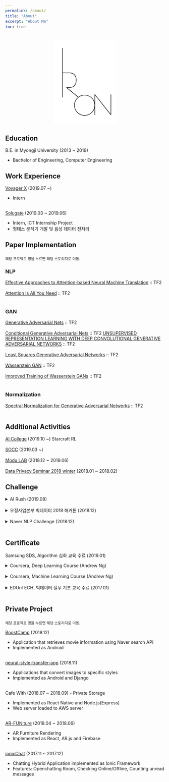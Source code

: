 ```yaml
---
permalink: /about/
title: "About"
excerpt: "About Me"
toc: true
---
```


<p align="center"><img src="/assets/images/iron_mark.jpg" width="200"></p>

## Education
B.E. in Myongji University (2013 ~ 2019)
- Bachelor of Engineering, Computer Engineering<br>


## Work Experience
[Voyager X](https://www.voyagerx.com) (2019.07 ~)
- Intern
<br><br>

[Solugate](http://www.solugate.com) (2019.03 ~ 2019.06)
- Intern, ICT Internship Project
- 형태소 분석기 개발 및 음성 데이터 전처리


## Paper Implementation 
<sub>해당 프로젝트 명을 누르면 해당 스토리지로 이동.</sub>
<br>

### NLP
[Effective Approaches to Attention-based Neural Machine Translation](https://github.com/thisisiron/nmt-attention-tf) :: TF2
<br><br>
[Attention Is All You Need](https://github.com/thisisiron/transformer-tf) :: TF2
<br><br>

### GAN
[Generative Adversarial Nets](https://github.com/thisisiron/TF2-GAN/tree/master/gan) :: TF2
<br><br>
[Conditional Generative Adversarial Nets](https://github.com/thisisiron/TF2-GAN/tree/master/cgan)  :: TF2
[UNSUPERVISED REPRESENTATION LEARNING WITH DEEP CONVOLUTIONAL GENERATIVE ADVERSARIAL NETWORKS](https://github.com/thisisiron/TF2-GAN/tree/master/dcgan) :: TF2
<br><br>
[Least Squares Generative Adversarial Networks](https://github.com/thisisiron/TF2-GAN/tree/master/lsgan) :: TF2
<br><br>
[Wasserstein GAN](https://github.com/thisisiron/TF2-GAN/tree/master/wgan) :: TF2
<br><br>
[Improved Training of Wasserstein GANs](https://github.com/thisisiron/TF2-GAN/tree/master/wgan-gp) :: TF2
<br><br>


### Normalization
[Spectral Normalization for Generative Adversarial Networks](https://github.com/thisisiron/spectral_normalization-tf2) :: TF2
<br><br>


## Additional Activities
[AI College](http://aic.yangjaehub.com/) (2019.10 ~) Starcraft RL <br><br>
[SOCC](http://socc-io.github.io/home/) (2019.03 ~)<br><br>
[Modu LAB](http://www.modulabs.co.kr) (2018.12 ~ 2019.06)<br><br>
[Data Privacy Seminar 2018 winter](http://hmcl.mju.ac.kr/doku.php?id=lab:labmain) (2018.01 ~ 2018.02)


## Challenge
<details>
<summary>AI Rush (2019.08)</summary>
<ul>
<li> Elimination round: 29th / 100 teams </li>
<li> Final round: 22nd / 30 teams </li>
</ul>
</details>
<br>

<details>
<summary>우정사업본부 빅데이터 2018 해커톤 (2018.12)</summary>
<ul>
<li> 4th / 22 teams</li>
</ul>
</details>
<br>

<details>
<summary>Naver NLP Challenge (2018.12)</summary>
<ul>
<li> 13th / 40 teams</li>
</ul>
</details>
<br>


## Certificate
Samsung SDS, Algorithm 심화 교육 수료 (2019.01)
<br>

<details>
<summary>Coursera, Deep Learning Course (Andrew Ng)</summary>
<br>
<img src="/assets/images/NNandDL.PNG" width="400">
<img src="/assets/images/Improving_DNN.PNG" width="400">
<img src="/assets/images/Structuring_ML_Projects.PNG" width="400">
<img src="/assets/images/coursera_CNN.PNG" width="400">
<img src="/assets/images/coursera_RNN.PNG" width="400">
</details>
<br>

<details>
<summary>Coursera, Machine Learning Course (Andrew Ng)</summary>
<br>
<img src="/assets/images/MLCertificate.PNG" width="400">
</details>
<br>

<details>
<summary>EDUnTECH, 빅데이터 실무 기초 교육 수료 (2017.01)</summary>
<br>
<img src="/assets/images/BigdataCertificate.PNG" width="400">
</details>
<br>


## Private Project
<sub>해당 프로젝트 명을 누르면 해당 스토리지로 이동.</sub>
<br>

[BoostCamp](https://github.com/thisisiron/BoostCamp) (2018.12)
- Application that retrieves movie information using Naver search API
- Implemented as Android
<br><br>

[neural-style-transfer-app](https://github.com/thisisiron/neural-style-transfer-app) (2018.11)
- Applications that convert images to specific styles 
- Implemented as Android and Django
<br><br>

Cafe With (2018.07 ~ 2018.09) - Private Storage
- Implemented as React Native and Node.js(Express)
- Web server loaded to AWS server 
<br><br>

[AR-FUNiture](https://github.com/hyuk22/AR-FUNiture) (2018.04 ~ 2018.06)
- AR Furniture Rendering
- Implemented as React, AR.js and Firebase
<br><br>

[ionicChat](https://github.com/thisisiron/ionicChat) (2017.11 ~ 2017.12)
- Chatting Hybrid Application implemented as Ionic Framework
- Features: Openchatting Room, Checking Online/Offline, Counting unread messages 
<br><br>
